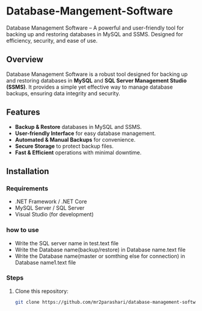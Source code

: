 # Database-Mangement-Software
Database Management Software – A powerful and user-friendly tool for backing up and restoring databases in MySQL and SSMS. Designed for efficiency, security, and ease of use.

## Overview
Database Management Software is a robust tool designed for backing up and restoring databases in **MySQL** and **SQL Server Management Studio (SSMS)**. It provides a simple yet effective way to manage database backups, ensuring data integrity and security.

## Features
- **Backup & Restore** databases in MySQL and SSMS.
- **User-friendly Interface** for easy database management.
- **Automated & Manual Backups** for convenience.
- **Secure Storage** to protect backup files.
- **Fast & Efficient** operations with minimal downtime.

## Installation
### Requirements
- .NET Framework / .NET Core
- MySQL Server / SQL Server
- Visual Studio (for development)
### how to use 
- Write the SQL server name in test.text file
- Write the Database name(backup/restore) in Database name.text file
- Write the Database name(master or somthing else for connection) in Database name1.text file

### Steps
1. Clone this repository:
   ```sh
   git clone https://github.com/mr2parashari/database-management-software.git
